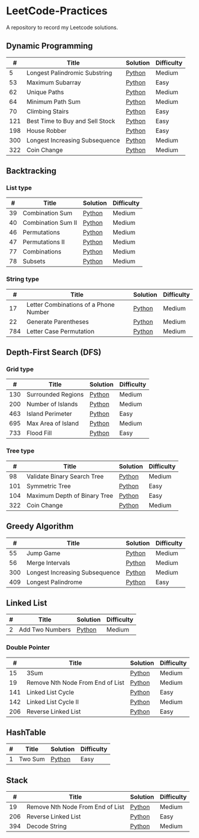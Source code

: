 # LeetCode-Practices
A repository to record my Leetcode solutions.

## Dynamic Programming
| # | Title |Solution |Difficulty |
|---| ----- | ---------- |---------- |
|5| Longest Palindromic Substring | [Python](./5_Longest%20Palindromic%20Substring.py)| Medium
|53| Maximum Subarray | [Python](./53_Maximum%20Subarray.py)| Easy
|62| Unique Paths | [Python](./62_Unique%20Paths.py)| Medium
|64| Minimum Path Sum | [Python](./64_Minimum%20Path%20Sum.py)| Medium
|70| Climbing Stairs | [Python](./70_Climbing%20Stairs.py)| Easy
|121| Best Time to Buy and Sell Stock | [Python](./121_Best%20Time%20to%20Buy%20and%20Sell%20Stock.py)| Easy
|198| House Robber | [Python](./198_House%20Robber.py)| Easy
|300| Longest Increasing Subsequence | [Python](./300_Longest%20Increasing%20Subsequence.py)| Medium
|322| Coin Change | [Python](./322_Coin%20Change.py)| Medium

## Backtracking
### List type
| # | Title |Solution |Difficulty |
|---| ----- | ---------- |---------- |
|39| Combination Sum | [Python](./39_Combination%20Sum.py)| Medium
|40| Combination Sum II | [Python](./40_Combination%20Sum%20II.py)| Medium
|46| Permutations | [Python](./46_Permutations.py)| Medium
|47| Permutations II | [Python](./47_Permutations%20II.py)| Medium
|77| Combinations | [Python](./77_Combinations.py)| Medium
|78| Subsets | [Python](./78_Subsets.py)| Medium

### String type
| # | Title |Solution |Difficulty |
|---| ----- | ---------- |---------- |
|17| Letter Combinations of a Phone Number| [Python](./17_Letter%20Combinations%20of%20a%20Phone%20Number.py)| Medium
|22| Generate Parentheses|[Python](./22_Generate%20Parentheses.py)| Medium
|784| Letter Case Permutation|[Python](./784_Letter%20Case%20Permutation.py) | Medium

## Depth-First Search (DFS)
### Grid type
| # | Title |Solution |Difficulty |
|---| ----- | ---------- |---------- |
|130| Surrounded Regions| [Python](./130_Surrounded%20Regions.py)| Medium
|200| Number of Islands| [Python](./200_Number%20of%20Islands.py)| Medium
|463| Island Perimeter| [Python](./463_Island%20Perimeter.py)| Easy
|695| Max Area of Island| [Python](./695_Max%20Area%20of%20Island.py)| Medium
|733| Flood Fill | [Python](./733_Flood%20Fill.py)| Easy

### Tree type
| # | Title |Solution |Difficulty |
|---| ----- | ---------- |---------- |
|98| Validate Binary Search Tree | [Python](./98_Validate%20Binary%20Search%20Tree.py)| Medium
|101| Symmetric Tree | [Python](./101_Symmetric%20Tree.py)| Easy
|104| Maximum Depth of Binary Tree | [Python](./104_Maximum%20Depth%20of%20Binary%20Tree.py)| Easy
|322| Coin Change | [Python](./322_Coin%20Change.py)| Medium

## Greedy Algorithm
| # | Title |Solution |Difficulty |
|---| ----- | ---------- |---------- |
|55 | Jump Game | [Python](./55_Jump%20Game.py)| Medium
|56 | Merge Intervals | [Python](./56_Merge%20Intervals.py)| Medium
|300| Longest Increasing Subsequence | [Python](./300_Longest%20Increasing%20Subsequence.py)| Medium
|409 | Longest Palindrome | [Python](./409_Longest%20Palindrome.py)| Easy

## Linked List
| # | Title |Solution |Difficulty |
|---| ----- | ---------- |---------- |
|2 | Add Two Numbers | [Python](./2_Add%20Two%20Numbers.py)| Medium

### Double Pointer
| # | Title |Solution |Difficulty |
|---| ----- | ---------- |---------- |
|15 | 3Sum | [Python](./15_3Sum.py)| Medium
|19 | Remove Nth Node From End of List | [Python](./19_Remove%20Nth%20Node%20From%20End%20of%20List.py)| Medium
|141 | Linked List Cycle | [Python](./141_Linked%20List%20Cycle.py)| Easy
|142 | Linked List Cycle II | [Python](./142_Linked%20List%20Cycle%20II.py)| Medium
|206 | Reverse Linked List | [Python](./206_Reverse%20Linked%20List.py)| Easy

## HashTable
| # | Title |Solution |Difficulty |
|---| ----- | ---------- |---------- |
|1 | Two Sum | [Python](./1_Two%20Sum.py)| Easy

## Stack
| # | Title |Solution |Difficulty |
|---| ----- | ---------- |---------- |
|19 | Remove Nth Node From End of List | [Python](./19_Remove%20Nth%20Node%20From%20End%20of%20List.py)| Medium
|206 | Reverse Linked List | [Python](./206_Reverse%20Linked%20List.py)| Easy
|394 | Decode String | [Python](./394_Decode%20String.py)| Medium
